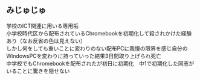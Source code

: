 <!DOCTYPE html>
<head>
  <meta charset="utf-8">
</head>
<body>
  <h2>みじゅじゅ</h2>
  <p>学校のICT関連に用いる専用垢<br>小学校時代区から配布されているChromebookを初期化して殺されかけた経験あり（なお反省の色は見えない）<br>しかし何をしても重いことに変わりのない配布PCに我慢の限界を感じ自分のWindowsPCを変わりに持っていった結果3日間取り上げられ死亡<br>中学校でもChromebookを配布されたが初日に初期化　中1で初期化した同志がいることに驚きを隠せない</p>
</body>
